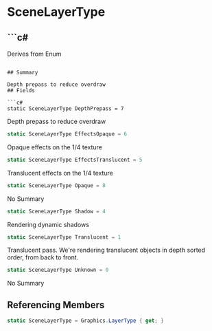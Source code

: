 # SceneLayerType

## ```c#
Derives from Enum
```

## Summary

Depth prepass to reduce overdraw
## Fields

```c#
static SceneLayerType DepthPrepass = 7
```
Depth prepass to reduce overdraw
```c#
static SceneLayerType EffectsOpaque = 6
```
Opaque effects on the 1/4 texture
```c#
static SceneLayerType EffectsTranslucent = 5
```
Translucent effects on the 1/4 texture
```c#
static SceneLayerType Opaque = 8
```
No Summary
```c#
static SceneLayerType Shadow = 4
```
Rendering dynamic shadows
```c#
static SceneLayerType Translucent = 1
```
Translucent pass. We're rendering translucent objects in depth sorted order, from back to front.
```c#
static SceneLayerType Unknown = 0
```
No Summary
## Referencing Members

```c#
static SceneLayerType = Graphics.LayerType { get; } 
```
